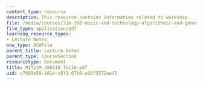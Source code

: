 ```yaml
---
content_type: resource
description: This resource contains information related to workshop.
file: /media/courses/21m-380-music-and-technology-algorithmic-and-generative-music-spring-2010/c7669e591014c6f167b0a16f5572aa42_MIT21M_380S10_lec16.pdf
file_type: application/pdf
learning_resource_types:
- Lecture Notes
ocw_type: OCWFile
parent_title: Lecture Notes
parent_type: CourseSection
resourcetype: Document
title: MIT21M_380S10_lec16.pdf
uid: c7669e59-1014-c6f1-67b0-a16f5572aa42
---
```

